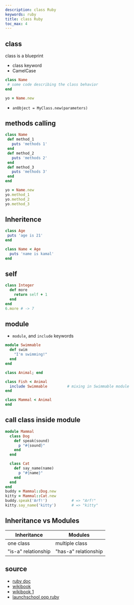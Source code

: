 ```yaml
---
description: class Ruby
keywords: ruby
title: class Ruby
toc_max: 4
---
```


## class

class is a blueprint

* class keyword
* CamelCase

```ruby
class Name
 # some code describing the class behavior
end

yo = Name.new
```

* `anObject = MyClass.new(parameters)`

## methods calling

```ruby
class Name
 def method_1
   puts 'methods 1'
 end
 def method_2
   puts 'methods 2'
 end
 def method_3
   puts 'methods 3'
 end
end

yo = Name.new
yo.method_1
yo.method_2
yo.method_3

```

## Inheritence

```ruby
class Age
 puts 'age is 21'
end

class Name < Age
  puts 'name is kamal'
end
```



## self

```ruby
class Integer
  def more
    return self + 1
  end
end
6.more # -> 7
```
## module

* `module`, and `include` keywords

```ruby
module Swimmable
  def swim
    "I'm swimming!"
  end
end

class Animal; end

class Fish < Animal
  include Swimmable         # mixing in Swimmable module
end

class Mammal < Animal
end
```
## call class inside module

```ruby
module Mammal
  class Dog
    def speak(sound)
      p "#{sound}"
    end
  end

  class Cat
    def say_name(name)
      p "#{name}"
    end
  end
end
buddy = Mammal::Dog.new
kitty = Mammal::Cat.new
buddy.speak('Arf!')           # => "Arf!"
kitty.say_name('kitty')       # => "kitty"
```
## Inheritance vs Modules

| Inheritance  | Modules  |
|---|---|
|one class| multiple class|
|"is-a" relationship| "has-a" relationship|


## source

* [ruby doc](https://ruby-doc.org/core-2.2.0/Class.html)
* [wikibook](https://en.wikibooks.org/wiki/Ruby_Programming/Syntax/Classes)
* [wikibook 1](https://en.wikibooks.org/wiki/Ruby_Programming/Classes_and_objects)
* [launchschool oop ruby](https://launchschool.com/books/oo_ruby/read/inheritance#classinheritance)
